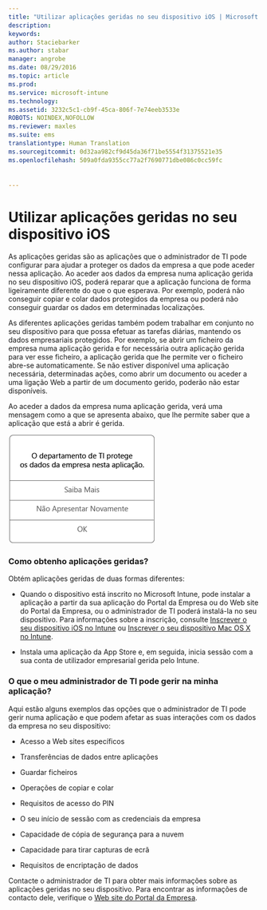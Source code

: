 ```yaml
---
title: "Utilizar aplicações geridas no seu dispositivo iOS | Microsoft Intune"
description: 
keywords: 
author: Staciebarker
ms.author: stabar
manager: angrobe
ms.date: 08/29/2016
ms.topic: article
ms.prod: 
ms.service: microsoft-intune
ms.technology: 
ms.assetid: 3232c5c1-cb9f-45ca-806f-7e74eeb3533e
ROBOTS: NOINDEX,NOFOLLOW
ms.reviewer: maxles
ms.suite: ems
translationtype: Human Translation
ms.sourcegitcommit: 0d32aa982cf9d45da36f71be5554f31375521e35
ms.openlocfilehash: 509a0fda9355cc77a2f7690771dbe086c0cc59fc


---
```



# Utilizar aplicações geridas no seu dispositivo iOS

As aplicações geridas são as aplicações que o administrador de TI pode configurar para ajudar a proteger os dados da empresa a que pode aceder nessa aplicação. Ao aceder aos dados da empresa numa aplicação gerida no seu dispositivo iOS, poderá reparar que a aplicação funciona de forma ligeiramente diferente do que o que esperava. Por exemplo, poderá não conseguir copiar e colar dados protegidos da empresa ou poderá não conseguir guardar os dados em determinadas localizações.

As diferentes aplicações geridas também podem trabalhar em conjunto no seu dispositivo para que possa efetuar as tarefas diárias, mantendo os dados empresariais protegidos. Por exemplo, se abrir um ficheiro da empresa numa aplicação gerida e for necessária outra aplicação gerida para ver esse ficheiro, a aplicação gerida que lhe permite ver o ficheiro abre-se automaticamente. Se não estiver disponível uma aplicação necessária, determinadas ações, como abrir um documento ou aceder a uma ligação Web a partir de um documento gerido, poderão não estar disponíveis.

Ao aceder a dados da empresa numa aplicação gerida, verá uma mensagem como a que se apresenta abaixo, que lhe permite saber que a aplicação que está a abrir é gerida.

![managed-apps-message-ios](./media/managed-apps-message.png)

### Como obtenho aplicações geridas?
Obtém aplicações geridas de duas formas diferentes:

-   Quando o dispositivo está inscrito no Microsoft Intune, pode instalar a aplicação a partir da sua aplicação do Portal da Empresa ou do Web site do Portal da Empresa, ou o administrador de TI poderá instalá-la no seu dispositivo. Para informações sobre a inscrição, consulte [Inscrever o seu dispositivo iOS no Intune](enroll-your-device-in-intune-ios.md) ou [Inscrever o seu dispositivo Mac OS X no Intune](enroll-your-device-in-intune-mac-os-x.md).

-   Instala uma aplicação da App Store e, em seguida, inicia sessão com a sua conta de utilizador empresarial gerida pelo Intune.

### O que o meu administrador de TI pode gerir na minha aplicação?
Aqui estão alguns exemplos das opções que o administrador de TI pode gerir numa aplicação e que podem afetar as suas interações com os dados da empresa no seu dispositivo:

-   Acesso a Web sites específicos

-   Transferências de dados entre aplicações

-   Guardar ficheiros

-   Operações de copiar e colar

-   Requisitos de acesso do PIN

-   O seu início de sessão com as credenciais da empresa

-   Capacidade de cópia de segurança para a nuvem

-   Capacidade para tirar capturas de ecrã

-   Requisitos de encriptação de dados


Contacte o administrador de TI para obter mais informações sobre as aplicações geridas no seu dispositivo. Para encontrar as informações de contacto dele, verifique o [Web site do Portal da Empresa](http://portal.manage.microsoft.com).



<!--HONumber=Oct16_HO2-->


